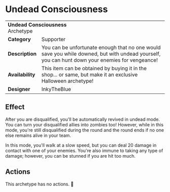 # Undead Consciousness

<table>
  <tbody>
    <tr>
      <td colspan="2">
        <b>Undead Consciousness</b>
        <section>Archetype</section>
      </td>
    </tr>
    <tr>
      <td>
        <b>Category</b>
      </td>
      <td>Supporter</td>
    </tr>
    <tr>
      <td>
        <b>Description</b>
      </td>
      <td>You can be unfortunate enough that no one would save you while downed, but with undead yourself, you can hunt down your enemies for vengeance!</td>
    </tr>
    <tr>
      <td>
        <b>Availability</b>
      </td>
      <td>This item can be obtained by buying it in the shop... or same, but make it an exclusive Halloween archetype!</td>
    </tr>
    <tr>
      <td>
        <b>Designer</b>
      </td>
      <td>InkyTheBlue</td>
    </tr>
  </tbody>
<table>

## Effect
After you are disqualified, you'll be automatically revived in undead mode. You can turn your disqualified allies into zombies too! However, while in this mode, you're still disqualified during the round and the round ends if no one else remains alive in your team.

In this mode, you'll walk at a slow speed, but you can deal 20 damage in contact with one of your enemies. You're also immune to taking any type of damage; however, you can be stunned if you are hit too much.

## Actions
This archetype has no actions. 👻